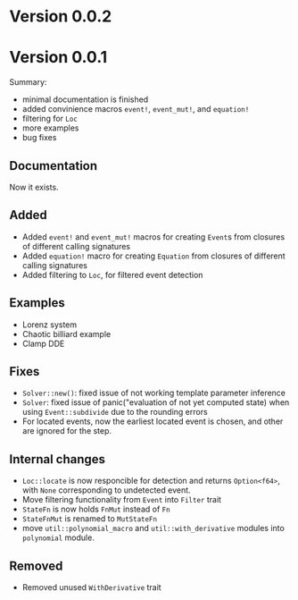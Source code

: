 # Version 0.0.2


# Version 0.0.1

Summary:
- minimal documentation is finished
- added convinience macros `event!`, `event_mut!`, and `equation!`
- filtering for `Loc`
- more examples
- bug fixes

## Documentation

Now it exists.

## Added
- Added `event!` and `event_mut!` macros for creating `Event`s from closures of different calling signatures
- Added `equation!` macro for creating `Equation` from closures of different calling signatures
- Added filtering to `Loc`, for filtered event detection

## Examples
- Lorenz system
- Chaotic billiard example
- Clamp DDE

## Fixes
- `Solver::new()`: fixed issue of not working template parameter inference
- `Solver`: fixed issue of panic("evaluation of not yet computed state) when using `Event::subdivide` due to the rounding errors
- For located events, now the earliest located event is chosen, and other are ignored for the step.

## Internal changes
- `Loc::locate` is now responcible for detection and returns `Option<f64>`, with `None` corresponding to undetected event.
- Move filtering functionality from `Event` into `Filter` trait
- `StateFn` is now holds `FnMut` instead of `Fn`
- `StateFnMut` is renamed to `MutStateFn`
- move `util::polynomial_macro` and `util::with_derivative` modules into `polynomial` module.

## Removed
- Removed unused `WithDerivative` trait
